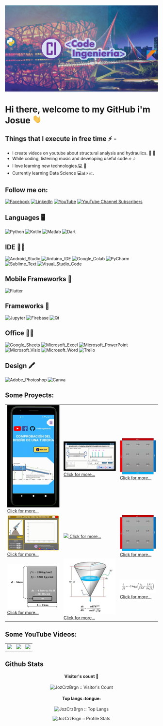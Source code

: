 <!-- PONER UN BANNER CON GIFT-->
<a href="https://www.youtube.com/channel/UCBt557uIeCdXjQ7R_A4NGkw"><img src="/src/BANNER_YT.png"></a>

# Hi there, welcome to my GitHub i'm Josue <img src="/src/wave.gif" width="30px">

## Things that I execute in free time ⚡ -  
  - I create videos on youtube about structural analysis and hydraulics. 🎢 🌉
  - While coding, listening music and developing useful code.⭐️ 🎶
  - I love learning new technologies.💻 📱 
  - Currently learning Data Science 💻📊⚡📈.

## Follow me on:
<!-- Your badges -->
<!-- [![Medium](https://img.shields.io/badge/-@joykishan120-black?style=flat&logo=Medium&logoColor=white)](https://medium.com/@joykishan120) -->
<!-- [![Gmail](https://img.shields.io/badge/-ing.cruzbarragan-c14438?style=flat&logo=Gmail&logoColor=white)](mailto:ing.cruzbarragan@gmail.com) -->
<!-- [![Telegram](https://img.shields.io/badge/-@jozcrzbrgn-blue?style=flat&logo=Telegram&logoColor=white)](https://t.me/jozcrzbrgn) -->
<!-- [![Instagram](https://img.shields.io/badge/-joykishan_sharma-c13584?style=flat&labelColor=c13584&logo=instagram&logoColor=white)](https://www.instagram.com/joykishan_sharma) -->
[![Facebook](https://img.shields.io/badge/Facebook-1877F2?style=for-the-badge&logo=facebook&logoColor=white)](https://www.facebook.com/CodeIngenieriaProgramacion)
[![LinkedIn](https://img.shields.io/badge/LinkedIn-0077B5?style=for-the-badge&logo=linkedin&logoColor=white)](https://www.linkedin.com/in/josu%C3%A9-emmanuel-cruz-barrag%C3%A1n-559959158/)
[![YouTube](https://img.shields.io/badge/YouTube-FF0000?style=for-the-badge&logo=youtube&logoColor=white)](https://youtube.com/channel/UCBt557uIeCdXjQ7R_A4NGkw)
[![YouTube Channel Subscribers](https://img.shields.io/youtube/channel/subscribers/UCBt557uIeCdXjQ7R_A4NGkw?style=social)](https://youtube.com/channel/UCBt557uIeCdXjQ7R_A4NGkw?sub_confirmation=1)

## Languages 🖥️

<!-- Logos utiles
https://github.com/alexandresanlim/Badges4-README.md-Profile -->
![Python](https://img.shields.io/badge/Python-FFD43B?style=for-the-badge&logo=python&logoColor=blue)
![Kotlin](https://img.shields.io/badge/Kotlin-0095D5?&style=for-the-badge&logo=kotlin&logoColor=white)
![Matlab](https://img.shields.io/badge/Matlab-FD3A5C?style=for-the-badge&logo=Mathworks&logoColor=white)
![Dart](https://img.shields.io/badge/Dart-0175C2?style=for-the-badge&logo=dart&logoColor=white)

## IDE 👩‍💻

![Android_Studio](https://img.shields.io/badge/Android_Studio-3DDC84?style=for-the-badge&logo=android-studio&logoColor=white)
![Arduino_IDE](https://img.shields.io/badge/Arduino_IDE-00979D?style=for-the-badge&logo=arduino&logoColor=white)
![Google_Colab](https://img.shields.io/badge/Colab-F9AB00?style=for-the-badge&logo=googlecolab&color=525252)
![PyCharm](https://img.shields.io/badge/PyCharm-000000.svg?&style=for-the-badge&logo=PyCharm&logoColor=white)
![Sublime_Text](https://img.shields.io/badge/sublime_text-%23575757.svg?&style=for-the-badge&logo=sublime-text&logoColor=important)
![Visual_Studio_Code](https://img.shields.io/badge/Visual_Studio_Code-0078D4?style=for-the-badge&logo=visual%20studio%20code&logoColor=white)

## Mobile Frameworks 📱 

![Flutter](https://img.shields.io/badge/Flutter-02569B?style=for-the-badge&logo=flutter&logoColor=white)

## Frameworks 🚀

![Jupyter](https://img.shields.io/badge/Jupyter-F37626.svg?&style=for-the-badge&logo=Jupyter&logoColor=white)
![Firebase](https://img.shields.io/badge/firebase-ffca28?style=for-the-badge&logo=firebase&logoColor=black)
![Qt](https://img.shields.io/badge/Qt-41CD52?style=for-the-badge&logo=qt&logoColor=white)

## Office 👨‍💻

![Google_Sheets](https://img.shields.io/badge/Google%20Sheets-34A853?style=for-the-badge&logo=google-sheets&logoColor=white)
![Microsoft_Excel](https://img.shields.io/badge/Microsoft_Excel-217346?style=for-the-badge&logo=microsoft-excel&logoColor=white)
![Microsoft_PowerPoint](https://img.shields.io/badge/Microsoft_PowerPoint-B7472A?style=for-the-badge&logo=microsoft-powerpoint&logoColor=white)
![Microsoft_Visio](https://img.shields.io/badge/Microsoft_Visio-3955A3?style=for-the-badge&logo=microsoft-visio&logoColor=white)
![Microsoft_Word](https://img.shields.io/badge/Microsoft_Word-2B579A?style=for-the-badge&logo=microsoft-word&logoColor=white)
![Trello](https://img.shields.io/badge/Trello-0052CC?style=for-the-badge&logo=trello&logoColor=white)

## Design 🖍 
![Adobe_Photoshop](https://img.shields.io/badge/Adobe%20Photoshop-31A8FF?style=for-the-badge&logo=Adobe%20Photoshop&logoColor=black)
![Canva](https://img.shields.io/badge/Canva-%2300C4CC.svg?&style=for-the-badge&logo=Canva&logoColor=white)

## Some Proyects:
<!-- Tabla -->
<table style="width:100%">
	<!--------------->
	<!-- Seccion 1 -->
	<!--------------->
	<tr>
	  <td>
		  <a href="https://github.com/JozCrzBrgn/Proyects/blob/main/App_ComprobacionDisenioTuberias.md">
			  <img src="/src/AppDisenioTuberias.gif">
			  <a href="https://github.com/JozCrzBrgn/Proyects/blob/main/App_ComprobacionDisenioTuberias.md">Click for more...</a>
		  </a>
	  </td>
	  <td>
		  <a href="https://github.com/JozCrzBrgn/Proyects/blob/main/MomentosEmpotramientoPerfecto.md">
			  <img src="/src/MEP.gif">
			  <a href="https://github.com/JozCrzBrgn/Proyects/blob/main/MomentosEmpotramientoPerfecto.md">Click for more...</a>
		  </a>
	  </td>
	  <td> <!-- Columna Tres -->
		  <a href="https://github.com/JozCrzBrgn/EcuacionesDiferencialesParciales/blob/master/EDP%20Elipticas/EDP%20El%C3%ADptica.ipynb">
			  <img src="/src/temperatura.gif">
			  <a href="https://github.com/JozCrzBrgn/EcuacionesDiferencialesParciales/blob/master/EDP%20Elipticas/EDP%20El%C3%ADptica.ipynb">Click for more...</a>
		  </a>
	  </td>
	</tr>
	<!--------------->
	<!-- Seccion 2 -->
	<!--------------->
	<tr>
	  <td>
		  <a href="https://github.com/JozCrzBrgn/SimulacionDeUnProyectil">
			  <img src="/src/proyectil.gif">
			  <a href="https://github.com/JozCrzBrgn/SimulacionDeUnProyectil">Click for more...</a>
		  </a>
	  </td>
	  <td>
		  <a href="https://youtu.be/RFdJw0wjPAc">
			  <img src="http://i3.ytimg.com/vi/OnwEA505COE/maxresdefault.jpg">
			  <a href="https://youtu.be/RFdJw0wjPAc">Click for more...</a>
		  </a>
	  </td>
	  <td> <!-- Columna Tres -->
		  <a href="https://github.com/JozCrzBrgn/EcuacionesDiferencialesParciales/blob/master/EDP%20Elipticas/EDP%20El%C3%ADptica.ipynb">
			  <img src="/src/temperatura.gif">
			  <a href="https://github.com/JozCrzBrgn/EcuacionesDiferencialesParciales/blob/master/EDP%20Elipticas/EDP%20El%C3%ADptica.ipynb">Click for more...</a>
		  </a>
	  </td>	
	</tr>
	<!--------------->
	<!-- Seccion 3 a corregir -->
	<!--------------->
	<tr>
	  <td>
		  <a href="https://github.com/JozCrzBrgn/DeterminacionDeLaResistenciaFlexionDeUnaSeccionRectangular/blob/master/Momento%20a%20Flexi%C3%B3n%20de%20Viga%20Simple.ipynb">
			  <img src="/src/viga.png">
			  <a href="https://github.com/JozCrzBrgn/DeterminacionDeLaResistenciaFlexionDeUnaSeccionRectangular/blob/master/Momento%20a%20Flexi%C3%B3n%20de%20Viga%20Simple.ipynb">Click for more...</a>
		  </a>
	  </td>
	  <td>
		  <a href="https://github.com/JozCrzBrgn/DiferenciacionIntegracionNumerica/blob/master/Diferenciacion/M%C3%A9todo%20de%20Euler/M%C3%A9todo%20de%20Euler.ipynb">
			  <img src="/src/tanque.png">
			  <a href="https://github.com/JozCrzBrgn/DiferenciacionIntegracionNumerica/blob/master/Diferenciacion/M%C3%A9todo%20de%20Euler/M%C3%A9todo%20de%20Euler.ipynb">Click for more...</a>
		  </a>
	  </td>
	  <td> <!-- Columna Tres -->
		  <a href="https://github.com/JozCrzBrgn/ColebrookWhite/blob/master/Colebrook-White.ipynb">
			  <img src="/src/fricc.png">
			  <a href="https://github.com/JozCrzBrgn/ColebrookWhite/blob/master/Colebrook-White.ipynb">Click for more...</a>
		  </a>
	  </td>
	</tr>
</table>

## Some YouTube Videos:
<!-- Tabla -->
<table style="width:100%">
  <!-- Renglon Uno -->
  <tr>
    <!-- Columna Uno -->
    <td>
      <a href="https://www.youtube.com/watch?v=ZJCBINksbjg">
          <img src="http://i3.ytimg.com/vi/ZJCBINksbjg/maxresdefault.jpg">
      </a>
    </td>
    <!-- Columna Dos -->
    <td>
	    <a href="https://youtu.be/RFdJw0wjPAc">
  	    <img src="http://i3.ytimg.com/vi/OnwEA505COE/maxresdefault.jpg">
      </a>
    </td>
    <!-- Columna Tres -->
    <td>
      <a href="https://youtu.be/OtsXkg73J9c">
  		  <img src="http://i3.ytimg.com/vi/OtsXkg73J9c/maxresdefault.jpg">
      </a>
    </td>
  </tr>
</table>

## Github Stats

<h4 align="center">Visitor's count 🙋</h4>

<p align="center"><img src="https://profile-counter.glitch.me/{JozCrzBrgn}/count.svg" alt="JozCrzBrgn :: Visitor's Count" /></p>

<h4 align="center">Top langs :tongue:</h4>

<p align="center"><img src="https://github-readme-stats.vercel.app/api/top-langs/?username=JozCrzBrgn&langs_count=10&theme=tokyonight&layout=compact" alt="JozCrzBrgn :: Top Langs" /></p>

<p align="center"><img src="https://github-readme-stats.vercel.app/api?username=JozCrzBrgn&show_icons=true&title_color=fff&icon_color=79ff97&text_color=9f9f9f&bg_color=151515" alt="JozCrzBrgn :: Profile Stats" /></p>





